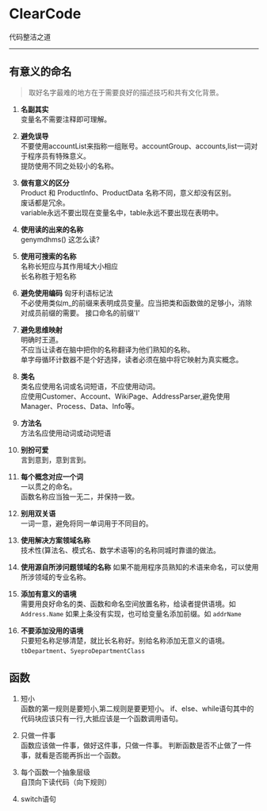 # ClearCode
代码整洁之道

--- 

## 有意义的命名

>取好名字最难的地方在于需要良好的描述技巧和共有文化背景。

1. <strong>名副其实</strong>   
变量名不需要注释即可理解。

2. <strong>避免误导</strong>    
不要使用accountList来指称一组账号。accountGroup、accounts,list一词对于程序员有特殊意义。   
提防使用不同之处较小的名称。 

3. <strong>做有意义的区分</strong>    
Product 和 ProductInfo、ProductData 名称不同，意义却没有区别。   
废话都是冗余。    
variable永远不要出现在变量名中，table永远不要出现在表明中。

4. <strong>使用读的出来的名称</strong>    
genymdhms() 这怎么读?

5. <strong>使用可搜索的名称</strong>   
名称长短应与其作用域大小相应    
长名称胜于短名称     

6. <strong>避免使用编码</strong>
匈牙利语标记法    
不必使用类似m_的前缀来表明成员变量。应当把类和函数做的足够小，消除对成员前缀的需要。
接口命名的前缀'I'

7. <strong>避免思维映射</strong>     
明确时王道。   
不应当让读者在脑中把你的名称翻译为他们熟知的名称。    
单字母循环计数器不是个好选择，读者必须在脑中将它映射为真实概念。

8. <strong>类名</strong>   
类名应使用名词或名词短语，不应使用动词。   
应使用Customer、Account、WikiPage、AddressParser,避免使用Manager、Process、Data、Info等。

9. <strong>方法名</strong>   
方法名应使用动词或动词短语   

10. <strong>别扮可爱</strong>    
言到意到，意到言到。

11. <strong>每个概念对应一个词</strong>   
一以贯之的命名。   
函数名称应当独一无二，并保持一致。

12. <strong>别用双关语</strong>   
一词一意，避免将同一单词用于不同目的。    

13. <strong>使用解决方案领域名称</strong>   
技术性(算法名、模式名、数学术语等)的名称同城时靠谱的做法。

14. <strong>使用源自所涉问题领域的名称</strong>
如果不能用程序员熟知的术语来命名，可以使用所涉领域的专业名称。

15. <strong>添加有意义的语境</strong>    
需要用良好命名的类、函数和命名空间放置名称，给读者提供语境。如 `Address.Name`
如果上条没有实现，也可给变量名添加前缀。如 `addrName`

16. <strong>不要添加没用的语境</strong>    
只要短名称足够清楚，就比长名称好。别给名称添加无意义的语境。`tbDepartment`、`SyeproDepartmentClass`

## 函数

1. 短小   
函数的第一规则是要短小,第二规则是要更短小。
if、else、while语句其中的代码块应该只有一行,大抵应该是一个函数调用语句。

2. 只做一件事   
函数应该做一件事，做好这件事，只做一件事。
判断函数是否不止做了一件事，就看是否能再拆出一个函数。

3. 每个函数一个抽象层级   
自顶向下读代码（向下规则）

4. switch语句   







